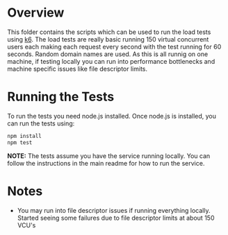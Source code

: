 # Overview
This folder contains the scripts which can be used to run the load tests using [k6](https://k6.io/). The load tests are really basic running 150 virtual concurrent users each making each request every second with the test running for 60 seconds. Random domain names are used. As this is all runnig on one machine, if testing locally you can run into performance bottlenecks and machine specific issues like file descriptor limits.

# Running the Tests
To run the tests you need node.js installed. Once node.js is installed, you can run the tests using:

```bash
npm install
npm test
```

**NOTE:** The tests assume you have the service running locally. You can follow the instructions in the main readme for how to run the service.

# Notes
* You may run into file descriptor issues if running everything locally. Started seeing some failures due to file descriptor limits at about 150 VCU's
